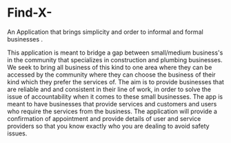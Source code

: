 # Find-X-
An Application that brings simplicity and order to informal and formal  businesses .

This application is meant to bridge a gap between small/medium business's in the community that specializes in construction and plumbing businesses.
We seek to bring all business of this kind to one area where they can be accessed by the community where they can choose the business of their kind which they prefer the services of. 
The aim is to provide businesses that are reliable and and consistent in their line of work, in order to solve the issue of accountability when it comes to these small businesses.
The app is meant to have businesses that provide services and customers and users  who require  the services from the business. The application will provide a confirmation of appointment  and provide details of user and service providers so that you know exactly who you are dealing to avoid safety issues.
